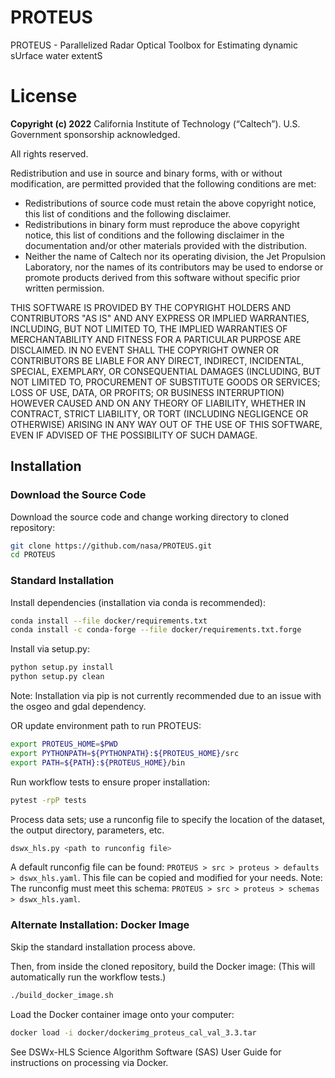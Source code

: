 # PROTEUS
PROTEUS - Parallelized Radar Optical Toolbox for Estimating dynamic sUrface water extentS

# License
**Copyright (c) 2022** California Institute of Technology (“Caltech”). U.S. Government
sponsorship acknowledged.

All rights reserved.

Redistribution and use in source and binary forms, with or without modification, are permitted provided
that the following conditions are met:
* Redistributions of source code must retain the above copyright notice, this list of conditions and
the following disclaimer.
* Redistributions in binary form must reproduce the above copyright notice, this list of conditions
and the following disclaimer in the documentation and/or other materials provided with the
distribution.
* Neither the name of Caltech nor its operating division, the Jet Propulsion Laboratory, nor the
names of its contributors may be used to endorse or promote products derived from this software
without specific prior written permission.

THIS SOFTWARE IS PROVIDED BY THE COPYRIGHT HOLDERS AND CONTRIBUTORS "AS
IS" AND ANY EXPRESS OR IMPLIED WARRANTIES, INCLUDING, BUT NOT LIMITED TO,
THE IMPLIED WARRANTIES OF MERCHANTABILITY AND FITNESS FOR A PARTICULAR
PURPOSE ARE DISCLAIMED. IN NO EVENT SHALL THE COPYRIGHT OWNER OR
CONTRIBUTORS BE LIABLE FOR ANY DIRECT, INDIRECT, INCIDENTAL, SPECIAL,
EXEMPLARY, OR CONSEQUENTIAL DAMAGES (INCLUDING, BUT NOT LIMITED TO,
PROCUREMENT OF SUBSTITUTE GOODS OR SERVICES; LOSS OF USE, DATA, OR PROFITS;
OR BUSINESS INTERRUPTION) HOWEVER CAUSED AND ON ANY THEORY OF LIABILITY,
WHETHER IN CONTRACT, STRICT LIABILITY, OR TORT (INCLUDING NEGLIGENCE OR
OTHERWISE) ARISING IN ANY WAY OUT OF THE USE OF THIS SOFTWARE, EVEN IF
ADVISED OF THE POSSIBILITY OF SUCH DAMAGE.

## Installation

### Download the Source Code
Download the source code and change working directory to cloned repository:

```bash
git clone https://github.com/nasa/PROTEUS.git
cd PROTEUS
```

### Standard Installation
Install dependencies (installation via conda is recommended):
```bash
conda install --file docker/requirements.txt
conda install -c conda-forge --file docker/requirements.txt.forge
```

Install via setup.py:

```bash
python setup.py install
python setup.py clean
```

Note: Installation via pip is not currently recommended due to an
issue with the osgeo and gdal dependency.


OR update environment path to run PROTEUS:

```bash
export PROTEUS_HOME=$PWD
export PYTHONPATH=${PYTHONPATH}:${PROTEUS_HOME}/src
export PATH=${PATH}:${PROTEUS_HOME}/bin
```

Run workflow tests to ensure proper installation:

```bash
pytest -rpP tests
```

Process data sets; use a runconfig file to specify the location
of the dataset, the output directory, parameters, etc.

```bash
dswx_hls.py <path to runconfig file>
```

A default runconfig file can be found: `PROTEUS > src > proteus > defaults > dswx_hls.yaml`.
This file can be copied and modified for your needs.
Note: The runconfig must meet this schema: `PROTEUS > src > proteus > schemas > dswx_hls.yaml`.


### Alternate Installation: Docker Image

Skip the standard installation process above.

Then, from inside the cloned repository, build the Docker image:
(This will automatically run the workflow tests.)

```bash
./build_docker_image.sh
```

Load the Docker container image onto your computer:

```bash
docker load -i docker/dockerimg_proteus_cal_val_3.3.tar
```

See DSWx-HLS Science Algorithm Software (SAS) User Guide for instructions on processing via Docker.
